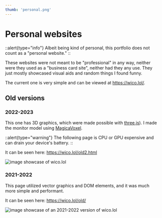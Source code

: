 ```yaml
---
thumb: 'personal.png'
---
```


# Personal websites
::alert{type="info"}
Albeit being kind of personal, this portfolio does not count as a "personal website."
::

These websites were not meant to be "professional" in any way, neither were they
used as a "business card site", neither had they any use. They just mostly showcased
visual aids and random things I found funny.

The current one is very simple and can be viewed at https://wico.lol/.

## Old versions

### 2022-2023
This one has 3D graphics, which were made possible with [three.js](https://threejs.org)).
I made the monitor model using [MagicaVoxel](https://ephtracy.github.io).

::alert{type="warning"}
The following page is CPU or GPU expensive and can drain your device's battery.
::

It can be seen here: https://wico.lol/old2.html

![image showcase of wico.lol](/images/wico.lol.png)

### 2021-2022

This page utilized vector graphics and DOM elements, and it was much more simple and
performant.

It can be seen here: https://wico.lol/old/

![image showcase of an 2021-2022 version of wico.lol](/images/old_wico.lol.png)